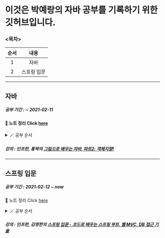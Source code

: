 # 이것은 박예랑의 자바 공부를 기록하기 위한 깃허브입니다.

### <목차>
<!--Table-->
|순서|내용|
|:--:|:--:|
|1|자바|
|2|스프링 입문|

___
## 자바
##### 공부 기간 : ~ 2021-02-11

#### 📝 노트 정리 Click [here](---)
<details><summary>🪄 공부 순서</summary>
<p>

 - [x] 객체지향 프로그래밍
 - [x] 생성자
 - [x] 레퍼런스와 스태틱
 - [x] 접근 제한자와 게터 세터
 - [x] 자바 API
 - [x] 상속
 - [x] 인터페이스
 - [x] 총정리
 - [x] JAVA 8 (by TCPschool)
</p>
</details>

##### 강의 : 인프런, 홍팍의 [그림으로 배우는 자바, 파트2: 객체지향!](https://www.inflearn.com/course/그림으로-배우는-자바-객체지향/dashboard)

___

## 스프링 입문
##### 공부 기간 : 2021-02-12 ~ now

📝 노트 정리 Click [here](---)
<details>
<summary>🪄 공부 순서</summary>
 <p>
  
 - [x] 프로젝트 환경설정
 - [x] 스프링 웹 개발 기초
 - [x] 회원 관리 예제 - 백엔드 개발
 - [x] 스트링 빈과 의존관계
 - [x] 회원 관리 예제 - 웹 MVC 개발
 - [x] 스프링 DB 접근 기술
 - [x] AOP
 - [x] 다음으로...
 </p>
 </details>

##### 강의 : 인프런, 김영한의 [스프링 입문 - 코드로 배우는 스프링 부트, 웹 MVC, DB 접근 기술](https://www.inflearn.com/course/스프링-입문-스프링부트/dashboard)
